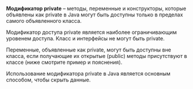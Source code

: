 **Модификатор private** – методы, переменные и конструкторы, которые объявлены как private в Java могут быть доступны только в пределах самого объявленного класса.

Модификатор доступа private является наиболее ограничивающим уровенем доступа. Класс и интерфейсы не могут быть private.

Переменные, объявленные как private, могут быть доступны вне класса, если получающие их открытые (public) методы присутствуют в классе (ниже смотрите пример и пояснения).

Использование модификатора private в Java является основным способом, чтобы скрыть данные.